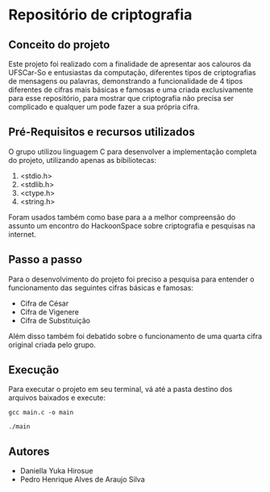 # Repositório de criptografia
## Conceito do projeto
Este projeto foi realizado com a finalidade de apresentar aos calouros da UFSCar-So e entusiastas da computação, diferentes tipos de criptografias de mensagens ou palavras, demonstrando a funcionalidade de 4 tipos diferentes de cifras mais básicas e famosas e uma criada exclusivamente para esse repositório, para mostrar que criptografia não precisa ser complicado e qualquer um pode fazer a sua própria cifra.
## Pré-Requisitos e recursos utilizados
O grupo utilizou linguagem C para desenvolver a implementação completa do projeto, utilizando apenas as bibiliotecas:

1. <stdio.h>
2. <stdlib.h>
3. <ctype.h>
4. <string.h>

Foram usados também como base para a a melhor compreensão do assunto um encontro do HackoonSpace sobre criptografia e pesquisas na internet.
## Passo a passo
Para o desenvolvimento do projeto foi preciso a pesquisa para entender o funcionamento das seguintes cifras básicas e famosas:

* Cifra de César
* Cifra de Vigenere
* Cifra de Substituição

Além disso também foi debatido sobre o funcionamento de uma quarta cifra original criada pelo grupo.

## Execução
Para executar o projeto em seu terminal, vá até a pasta destino dos arquivos baixados e execute:
```
gcc main.c -o main
```
```
./main
```
## Autores
* Daniella Yuka Hirosue
* Pedro Henrique Alves de Araujo Silva